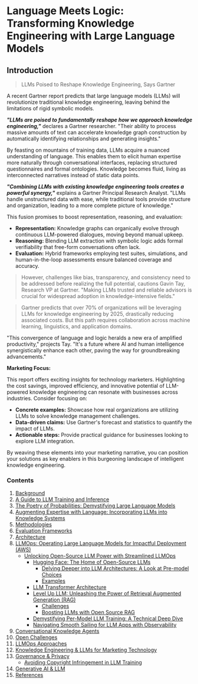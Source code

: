 # Language Meets Logic: Transforming Knowledge Engineering with Large Language Models

## Introduction

> LLMs Poised to Reshape Knowledge Engineering, Says Gartner


A recent Gartner report predicts that large language models (LLMs) will revolutionize traditional knowledge engineering, leaving behind the limitations of rigid symbolic models.

_**"LLMs are poised to fundamentally reshape how we approach knowledge engineering,"**_ declares a Gartner researcher. "Their ability to process massive amounts of text can accelerate knowledge graph construction by automatically identifying relationships and generating insights."

By feasting on mountains of training data, LLMs acquire a nuanced understanding of language. This enables them to elicit human expertise more naturally through conversational interfaces, replacing structured questionnaires and formal ontologies. Knowledge becomes fluid, living as interconnected narratives instead of static data points.

_**"Combining LLMs with existing knowledge engineering tools creates a powerful synergy,"**_ explains a Gartner Principal Research Analyst. "LLMs handle unstructured data with ease, while traditional tools provide structure and organization, leading to a more complete picture of knowledge."

This fusion promises to boost representation, reasoning, and evaluation:

* **Representation:** Knowledge graphs can organically evolve through continuous LLM-powered dialogues, moving beyond manual upkeep.
* **Reasoning:** Blending LLM extraction with symbolic logic adds formal verifiability that free-form conversations often lack.
* **Evaluation:** Hybrid frameworks employing test suites, simulations, and human-in-the-loop assessments ensure balanced coverage and accuracy.

> However, challenges like bias, transparency, and consistency need to be addressed before realizing the full potential, cautions Gavin Tay, Research VP at Gartner. "Making LLMs trusted and reliable advisors is crucial for widespread adoption in knowledge-intensive fields."

> Gartner predicts that over 70% of organizations will be leveraging LLMs for knowledge engineering by 2025, drastically reducing associated costs. But this path requires collaboration across machine learning, linguistics, and application domains.

"This convergence of language and logic heralds a new era of amplified productivity," projects Tay. "It's a future where AI and human intelligence synergistically enhance each other, paving the way for groundbreaking advancements."

**Marketing Focus:**

This report offers exciting insights for technology marketers. Highlighting the cost savings, improved efficiency, and innovative potential of LLM-powered knowledge engineering can resonate with businesses across industries. Consider focusing on:

* **Concrete examples:** Showcase how real organizations are utilizing LLMs to solve knowledge management challenges.
* **Data-driven claims:** Use Gartner's forecast and statistics to quantify the impact of LLMs.
* **Actionable steps:** Provide practical guidance for businesses looking to explore LLM integration.

By weaving these elements into your marketing narrative, you can position your solutions as key enablers in this burgeoning landscape of intelligent knowledge engineering.




### Contents
1.  [Background](docs/KnowledgeEngineering%20.md)
2.  [A Guide to LLM Training and Inference](docs/LLM_Training_and_Inference.md)
3.  [The Poetry of Probabilities: Demystifying Large Language Models](docs/LLM.md)
4.  [Augmenting Expertise with Language: Incorporating LLMs into Knowledge Systems](docs/Incorporating_LLMs.md)
5.  [Methodologies](docs/Methodologies.md)
6.  [Evaluation Frameworks](docs/Evaluation_Frameworks.md)
7.  [Architecture](docs/Architectures.md)
9.  [LLMOps: Operating Large Language Models for Impactful Deployment (AWS)](docs/LLMOps.md)
    - [Unlocking Open-Source LLM Power with Streamlined LLMOps](docs/llm_open_source.md)
      - [Hugging Face: The Home of Open-Source LLMs](docs/Hugging_Face.md)
        - [Delving Deeper into LLM Architectures: A Look at Pre-model Choices](docs/open_source_llm_architecture.md)
        - [Examples](docs/examples_open_source.md)
      - [LLM Transformer Architecture](docs/Transformer.md)
      - [Level Up LLM: Unleashing the Power of Retrieval Augmented Generation (RAG)](docs/RAG.md)
        - [Challenges](docs/RAG_Challenges.md)
        - [Boosting LLMs with Open Source RAG](docs/rag_tools.md)
      - [Demystifying Per-Model LLM Training: A Technical Deep Dive](docs/LLM_Training.md)
      - [Navigating Smooth Sailing for LLM Apps with Observability](docs/observability.md)
9.  [Conversational Knowledge Agents](docs/Conversational_Knowledge_Agents.md)
10. [Open Challenges](docs/Open_Challenges.md)
11. [LLMOps Approaches](docs/approahces.md)
12. [Knowledge Engineering & LLMs for Marketing Technology](docs/MarTech.md)
13. [Governance & Privacy](docs/governanc_privacy.md)
    - [Avoiding Copyright Infringement in LLM Training](docs/Avoiding_Copyright_Infringement_in_LLM_Training.md)
14. [Generative AI & LLM](docs/LLM_Generative_AI.md)
15. [References](docs/References.md)












